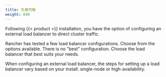 ```yaml
---
title: 负载均衡
weight: 600
---
```


Following {{< product >}} installation, you have the option of configuring an external load balancer to direct cluster traffic.

Rancher has tested a few load balancer configurations. Choose from the options available. There is no "best" configuration. Choose the load balancer that best suits your needs.

When configuring an external load balancer, the steps for setting up a load balancer vary based on your install: single-node or high-availability.
